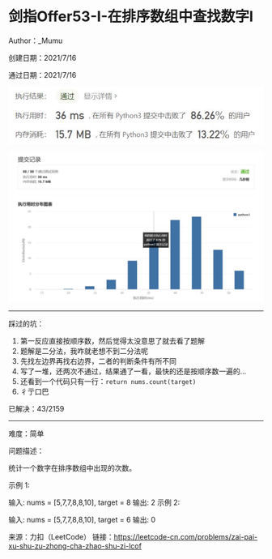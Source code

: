 # 剑指Offer53-I-在排序数组中查找数字I

Author：_Mumu

创建日期：2021/7/16

通过日期：2021/7/16

![](https://github.com/Mumulhy/LeetCode/blob/master/剑指Offer53-I-在排序数组中查找数字I/通过截图2.jpg)

![](https://github.com/Mumulhy/LeetCode/blob/master/剑指Offer53-I-在排序数组中查找数字I/通过截图1.jpg)

*****

踩过的坑：

1. 第一反应直接按顺序数，然后觉得太没意思了就去看了题解
2. 题解是二分法，我咋就老想不到二分法呢
3. 先找左边界再找右边界，二者的判断条件有所不同
4. 写了一堆，还两次不通过，结果通了一看，最快的还是按顺序数一遍的...
5. 还看到一个代码只有一行：`return nums.count(target)`
6. 彳亍口巴

已解决：43/2159

*****

难度：简单

问题描述：

统计一个数字在排序数组中出现的次数。

 

示例 1:

输入: nums = [5,7,7,8,8,10], target = 8
输出: 2
示例 2:

输入: nums = [5,7,7,8,8,10], target = 6
输出: 0

来源：力扣（LeetCode）
链接：https://leetcode-cn.com/problems/zai-pai-xu-shu-zu-zhong-cha-zhao-shu-zi-lcof